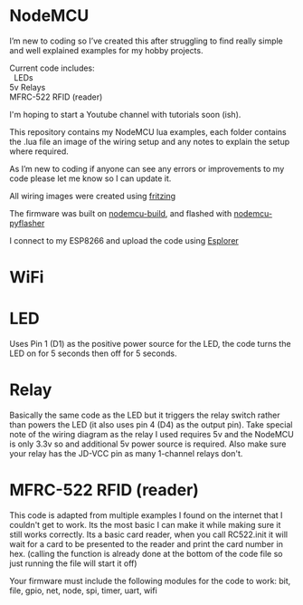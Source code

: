 ﻿# NodeMCU

I’m new to coding so I’ve created this after struggling to find really simple and well explained examples for my hobby projects.

Current code includes:    <br>
&nbsp;  LEDs    <br>
  5v Relays    <br>
  MFRC-522 RFID (reader)    <br>

I'm hoping to start a Youtube channel with tutorials soon (ish).

This repository  contains my NodeMCU lua examples, each folder contains the .lua file an image of the wiring setup and any notes to explain the setup where required.

As I’m new to coding if anyone can see any errors or improvements to my code please let me know so I can update it.

All wiring images were created using <a href="http://fritzing.org">fritzing</a>

The firmware was built on <a href="https://nodemcu-build.com">nodemcu-build</a>, and flashed with <a href="https://github.com/marcelstoer/nodemcu-pyflasher">nodemcu-pyflasher</a>

I connect to my ESP8266 and upload the code using <a href="https://esp8266.ru/esplorer/">Esplorer</a>

<h1>WiFi</h1>


<h1>LED</h1>

Uses Pin 1 (D1) as the positive power source for the LED, the code turns the LED on for 5 seconds then off for 5 seconds. 

<h1>Relay</h1>

Basically the same code as the LED but it triggers the relay switch rather than powers the LED (it also uses pin 4 (D4) as the output pin). Take special note of the wiring diagram as the relay I used requires 5v and the NodeMCU is only 3.3v so and additional 5v power source is required. Also make sure your relay has the JD-VCC pin as many 1-channel relays don't. 

<h1>MFRC-522 RFID (reader)</h1>

This code is adapted from multiple examples I found on the internet that I couldn't get to work. Its the most basic I can make it while making sure it still works correctly. Its a basic card reader, when you call RC522.init it will wait for a card to be presented to the reader and print the card number in hex. (calling the function is already done at the bottom of the code file so just running the file will start it off)

Your firmware must include the following modules for the code to work:
bit, file, gpio, net, node, spi, timer, uart, wifi

